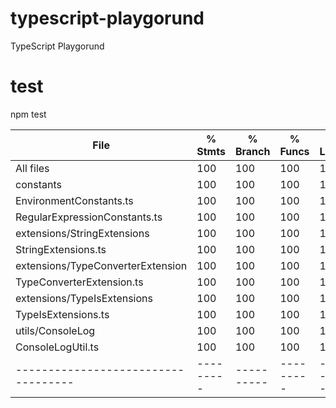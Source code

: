 # typescript-playgorund

TypeScript Playgorund

# test

npm test

| File                                | % Stmts   | % Branch   | % Funcs   | % Lines   | Uncovered Line #s   |
| ----------------------------------- | --------- | ---------- | --------- | --------- | ------------------- |
| All files                           | 100       | 100        | 100       | 100       |
| constants                           | 100       | 100        | 100       | 100       |
| EnvironmentConstants.ts             | 100       | 100        | 100       | 100       |
| RegularExpressionConstants.ts       | 100       | 100        | 100       | 100       |
| extensions/StringExtensions         | 100       | 100        | 100       | 100       |
| StringExtensions.ts                 | 100       | 100        | 100       | 100       |
| extensions/TypeConverterExtension   | 100       | 100        | 100       | 100       |
| TypeConverterExtension.ts           | 100       | 100        | 100       | 100       |
| extensions/TypeIsExtensions         | 100       | 100        | 100       | 100       |
| TypeIsExtensions.ts                 | 100       | 100        | 100       | 100       |
| utils/ConsoleLog                    | 100       | 100        | 100       | 100       |
| ConsoleLogUtil.ts                   | 100       | 100        | 100       | 100       |
| ----------------------------------- | --------- | ---------- | --------- | --------- | ------------------- |
